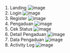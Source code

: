 1. Landing
![image](https://github.com/aeights/Reporting-System/assets/108174782/51c24bcb-7256-403b-9c3a-90941c2b067a)
2. Login
![image](https://github.com/aeights/Reporting-System/assets/108174782/43427b46-c7dc-4d4c-a5db-078fb4ca337e)
3. Register
![image](https://github.com/aeights/Reporting-System/assets/108174782/78f0592f-44fe-4de7-ae83-f0ddf18e073a)
4. Pengaduan
![image](https://github.com/aeights/Reporting-System/assets/108174782/ce040025-c139-4843-89ef-623b7ba2de2b)
5. Cek Status
![image](https://github.com/aeights/Reporting-System/assets/108174782/331e588b-b780-406a-bd48-ddbd67785dc2)
6. Detail Pengaduan
![image](https://github.com/aeights/Reporting-System/assets/108174782/5cc71ec7-1b53-48cf-b0d8-a26f0efdf606)
7. Data Pengaduan
![image](https://github.com/aeights/Reporting-System/assets/108174782/e26be369-dc5e-4956-bb07-03e908fb456e)
8. Activity Log
![image](https://github.com/aeights/Reporting-System/assets/108174782/e80e0328-abce-4665-b5d9-0175d7acfa01)
